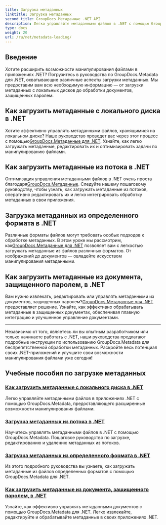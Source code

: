 ```yaml
---
title: Загрузка метаданных
linktitle: Загрузка метаданных
second_title: GroupDocs.Метаданные .NET API
description: Легко управляйте метаданными файлов в .NET с помощью GroupDocs.Metadata. Изучите методы загрузки, редактирования и многое другое, чтобы расширить возможности манипулирования файлами.
type: docs
weight: 20
url: /ru/net/metadata-loading/
---
```

## Введение

Хотите расширить возможности манипулирования файлами в приложениях .NET? Погрузитесь в руководства по GroupDocs.Metadata для .NET, охватывающие различные аспекты загрузки метаданных. Мы предоставим вам всю необходимую информацию — от загрузки метаданных с локальных дисков до обработки документов, защищенных паролем.

## Как загрузить метаданные с локального диска в .NET

 Хотите эффективно управлять метаданными файлов, хранящимися на локальном диске? Наше руководство проведет вас через этот процесс с помощью[GroupDocs.Метаданные для .NET](./load-metadata-local-disk/). Узнайте, как легко загружать метаданные, редактировать их и оптимизировать задачи по манипулированию файлами.

## Как загрузить метаданные из потока в .NET

 Оптимизация управления метаданными файлов в .NET очень проста благодаря[GroupDocs.Метаданные](./load-metadata-stream/). Следуйте нашему пошаговому руководству, чтобы узнать, как загружать метаданные из потоков, оперативно редактировать их и легко интегрировать обработку метаданных в свои приложения.

## Загрузка метаданных из определенного формата в .NET

 Различные форматы файлов могут требовать особых подходов к обработке метаданных. В этом уроке мы рассмотрим, как[GroupDocs.Метаданные для .NET](./load-metadata-specific-format/) позволяет вам с легкостью загружать метаданные из файлов различных форматов. От изображений до документов — овладейте искусством манипулирования метаданными.

## Как загрузить метаданные из документа, защищенного паролем, в .NET

Вам нужно извлекать, редактировать или управлять метаданными из документов, защищенных паролем?[GroupDocs.Метаданные для .NET](./load-metadata-password-protected/) предоставляет решение. Узнайте, как эффективно обрабатывать метаданные в защищенных документах, обеспечивая плавную интеграцию и улучшенное управление документами.

----
Независимо от того, являетесь ли вы опытным разработчиком или только начинаете работать с .NET, наши руководства предлагают подробные инструкции по использованию GroupDocs.Metadata для беспрепятственной обработки метаданных. Раскройте весь потенциал своих .NET-приложений и улучшите свои возможности манипулирования файлами уже сегодня!

## Учебные пособия по загрузке метаданных
### [Как загрузить метаданные с локального диска в .NET](./load-metadata-local-disk/)
Легко управляйте метаданными файлов в приложениях .NET с помощью GroupDocs.Metadata, предоставляющего расширенные возможности манипулирования файлами.
### [Загрузка метаданных из потока в .NET](./load-metadata-stream/)
Научитесь управлять метаданными файлов в .NET с помощью GroupDocs.Metadata. Пошаговое руководство по загрузке, редактированию и удалению метаданных из потоков.
### [Загрузка метаданных из определенного формата в .NET](./load-metadata-specific-format/)
Из этого подробного руководства вы узнаете, как загружать метаданные из файлов определенных форматов с помощью GroupDocs.Metadata для .NET.
### [Как загрузить метаданные из документа, защищенного паролем, в .NET](./load-metadata-password-protected/)
Узнайте, как эффективно управлять метаданными документов с помощью GroupDocs.Metadata для .NET. Легко извлекайте, редактируйте и обрабатывайте метаданные в своих приложениях .NET.